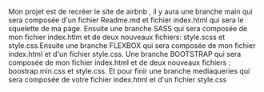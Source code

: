  Mon projet est de recréer le site de airbnb , il y aura une branche main qui sera composée d'un fichier Readme.md et fichier index.html qui sera le squelette de ma page. Ensuite une branche SASS qui sera composée de mon fichier index.htlm et de deux nouveaux fichiers: style.scss et style.css.Ensuite une branche FLEXBOX qui sera composée de mon fichier index.html et d'un fichier style.css. Une branche BOOTSTRAP qui sera composée de mon fichier index.html et de deux nouveaux fichiers : boostrap.min.css et style.css. Et pour finir une branche mediaqueries qui sera composée de votre fichier index.html et d'un fichier style.css 
